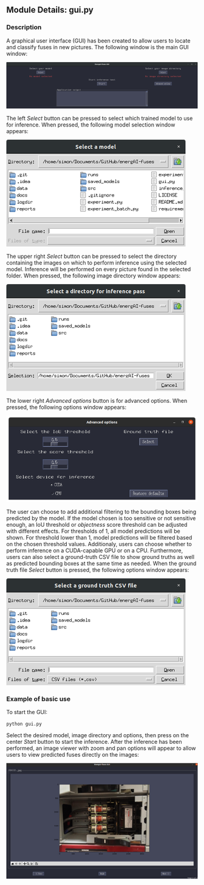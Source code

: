 ## Module Details: gui.py

### Description

A graphical user interface (GUI) has been created to allow users to 
locate and classify fuses in new pictures. The following window 
is the main GUI window:

![gui_main.png](../images/gui_main.png)

The left *Select* button can be pressed to select which trained model to use
for inference. When pressed, the following model selection window 
appears:

![gui_model_select.png](../images/gui_model_select.png)

The upper right *Select* button can be pressed to select the directory containing
the images on which to perform inference using the selected model. 
Inference will be performed on every picture found in the selected
folder. When pressed, the following image directory window appears:
 
![gui_image_select.png](../images/gui_image_select.png)

The lower right *Advanced options* button is for advanced options. When pressed, 
the following options window appears: 

![gui_options.png](../images/gui_options.png)

The user can choose to add
additional filtering to the bounding boxes being predicted by the model.
If the model chosen is too sensitive or not sensitive enough, an IoU
threshold or *objectness* score threshold can be adjusted with different
effects. For thresholds of 1, all model predictions will be shown. For 
threshold lower than 1, model predictions will be filtered based on the
chosen threshold values. Additionaly, users can choose whether to perform
inference on a CUDA-capable GPU or on a CPU. Furthermore, users can
also select a ground-truth CSV file to show ground truths as well as
predicted bounding boxes at the same time as needed. When
the ground truth file *Select* button is pressed, 
the following options window appears: 

![gui_ground_truth.png](../images/gui_ground_truth.png)

### Example of basic use

To start the GUI:
```
python gui.py
```

Select the desired model, image directory and options, then press
on the center *Start* button to start the inference. After the inference
has been performed, an image viewer with zoom and pan options will 
appear to allow users to view predicted fuses directly on the images:

![gui_image_viewer.png](../images/gui_image_viewer.png)
